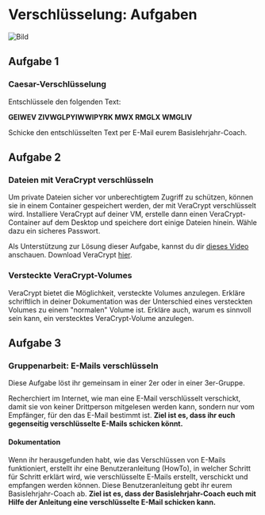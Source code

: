 # Verschlüsselung: Aufgaben

![Bild](res/crypto.gif)

## Aufgabe 1

### Caesar-Verschlüsselung

Entschlüssele den folgenden Text:

**GEIWEV ZIVWGLPYIWWIPYRK MWX RMGLX WMGLIV**

[comment]:CAESARVERSCHLUESSELUNGISTNICHTSICHER

Schicke den entschlüsselten Text per E-Mail eurem Basislehrjahr-Coach.

## Aufgabe 2

### Dateien mit VeraCrypt verschlüsseln

Um private Dateien sicher vor unberechtigtem Zugriff zu schützen, können sie in einem Container gespeichert werden, der mit VeraCrypt verschlüsselt wird. Installiere VeraCrypt auf deiner VM, erstelle dann einen VeraCrypt-Container auf dem Desktop und speichere dort einige Dateien hinein. Wähle  dazu ein sicheres Passwort.

Als Unterstützung zur Lösung dieser Aufgabe, kannst du dir [dieses Video](https://youtu.be/jPRkPwM2uvo?t=86)
 anschauen. Download VeraCrypt [hier](https://www.veracrypt.fr/en/Downloads.html).  

### Versteckte VeraCrypt-Volumes

VeraCrypt bietet die Möglichkeit, versteckte Volumes anzulegen. Erkläre schriftlich in deiner Dokumentation was der Unterschied eines versteckten Volumes zu einem "normalen" Volume ist. Erkläre auch, warum es sinnvoll sein kann, ein verstecktes VeraCrypt-Volume anzulegen.

## Aufgabe 3

### Gruppenarbeit: E-Mails verschlüsseln

Diese Aufgabe löst ihr gemeinsam in einer 2er oder in einer 3er-Gruppe.

Recherchiert im Internet, wie man eine E-Mail verschlüsselt verschickt, damit sie von keiner Drittperson mitgelesen werden kann, sondern nur vom Empfänger, für den das E-Mail bestimmt ist. **Ziel ist es, dass ihr euch gegenseitig verschlüsselte E-Mails schicken könnt.**

#### Dokumentation

Wenn ihr herausgefunden habt, wie das Verschlüssen von E-Mails funktioniert, erstellt ihr eine Benutzeranleitung (HowTo), in welcher Schritt für Schritt erklärt wird, wie verschlüsselte E-Mails erstellt, verschickt und empfangen werden können. Diese Benutzeranleitung gebt ihr eurem Basislehrjahr-Coach ab. **Ziel ist es, dass der Basislehrjahr-Coach euch mit Hilfe der Anleitung eine verschlüsselte E-Mail schicken kann.**
